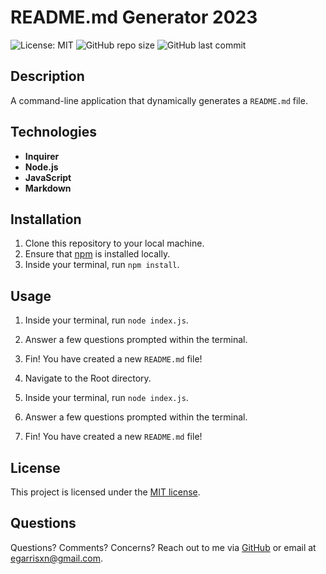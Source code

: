 # README.md Generator 2023

![License: MIT](https://img.shields.io/badge/License-MIT-yellow.svg) ![GitHub repo size](https://img.shields.io/github/repo-size/egarrisxn/readme-generator-2023) ![GitHub last commit](https://img.shields.io/github/last-commit/egarrisxn/readme-generator-2023)

## Description

A command-line application that dynamically generates a `README.md` file.

## Technologies

- **Inquirer**
- **Node.js**
- **JavaScript**
- **Markdown** 

## Installation

1. Clone this repository to your local machine.
2. Ensure that [npm](https://www.npmjs.com/) is installed locally.
3. Inside your terminal, run `npm install`.

## Usage

1. Inside your terminal, run `node index.js`.
2. Answer a few questions prompted within the terminal.
3. Fin! You have created a new `README.md` file!

4. Navigate to the Root directory.
5. Inside your terminal, run `node index.js`.
6. Answer a few questions prompted within the terminal.
7. Fin! You have created a new `README.md` file!

## License

This project is licensed under the [MIT license](https://opensource.org/licenses/MIT).

## Questions

Questions? Comments? Concerns? Reach out to me via [GitHub](https://github.com/EGARRISXN) or email at egarrisxn@gmail.com.
